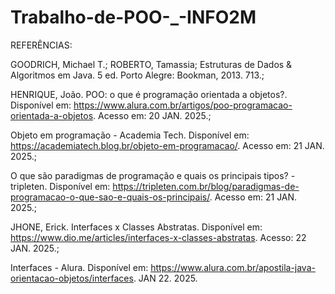 # Trabalho-de-POO-_-INFO2M

REFERÊNCIAS:

GOODRICH, Michael T.; ROBERTO, Tamassia; Estruturas de Dados & Algoritmos em Java. 5 ed. Porto Alegre: Bookman, 2013. 713.;

HENRIQUE, João. POO: o que é programação orientada a objetos?. Disponível em: https://www.alura.com.br/artigos/poo-programacao-orientada-a-objetos. Acesso em: 20 JAN. 2025.;

Objeto em programação - Academia Tech. Disponível em: https://academiatech.blog.br/objeto-em-programacao/. Acesso em: 21 JAN. 2025.;

O que são paradigmas de programação e quais os principais tipos? - tripleten. Disponível em: https://tripleten.com.br/blog/paradigmas-de-programacao-o-que-sao-e-quais-os-principais/. Acesso em: 21 JAN. 2025.;

JHONE, Erick. Interfaces x Classes Abstratas. Disponível em: https://www.dio.me/articles/interfaces-x-classes-abstratas. Acesso: 22 JAN. 2025.;

Interfaces - Alura. Disponível em: https://www.alura.com.br/apostila-java-orientacao-objetos/interfaces. JAN 22. 2025.

